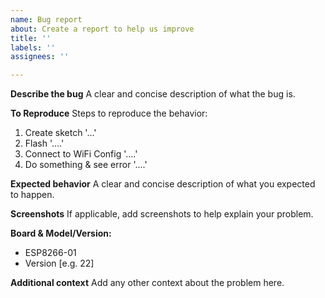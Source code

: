 ```yaml
---
name: Bug report
about: Create a report to help us improve
title: ''
labels: ''
assignees: ''

---
```


**Describe the bug**
A clear and concise description of what the bug is.

**To Reproduce**
Steps to reproduce the behavior:
1. Create sketch '...'
2. Flash '....'
3. Connect to WiFi Config '....'
4. Do something & see error '....'

**Expected behavior**
A clear and concise description of what you expected to happen.

**Screenshots**
If applicable, add screenshots to help explain your problem.

**Board & Model/Version:**
 - ESP8266-01
 - Version [e.g. 22]

**Additional context**
Add any other context about the problem here.

